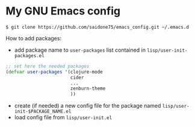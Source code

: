 # My GNU Emacs config

`$ git clone https://github.com/saidone75/emacs_config.git ~/.emacs.d`

How to add packages:
- add package name to `user-packages` list contained in `lisp/user-init-packages.el` 
```clojure
;; set here the needed packages
(defvar user-packages '(clojure-mode
                        cider
                        ...
                        zenburn-theme
                        ))
```
                        
- create (if needed) a new config file for the package named `lisp/user-init-$PACKAGE_NAME.el`
- load config file from `lisp/user-init.el`
